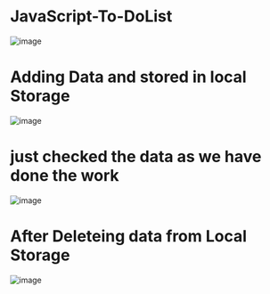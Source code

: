 # JavaScript-To-DoList
![image](https://github.com/Akhil9368/JavaScript-To-DoList/assets/85015174/bfe03695-893c-4fc4-b61c-d8803915f2b9)
# Adding Data and stored in local Storage
![image](https://github.com/Akhil9368/JavaScript-To-DoList/assets/85015174/0bbb5db3-7d79-4e26-b1be-66baee53b8a6)
# just checked the data as we have done the work 
![image](https://github.com/Akhil9368/JavaScript-To-DoList/assets/85015174/6e3f59ea-ecd8-46fe-955c-13ff322a9743)
# After Deleteing data from Local Storage
![image](https://github.com/Akhil9368/JavaScript-To-DoList/assets/85015174/b79ce63e-21d9-4c7c-b7bc-dd0b856387e4)



